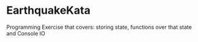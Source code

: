 # EarthquakeKata
Programming Exercise that covers: storing state, functions over that state and Console IO
